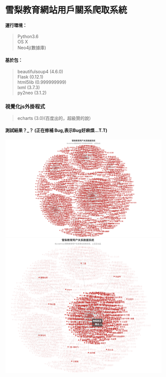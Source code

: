 # 雪梨教育網站用戶關系爬取系統
#### 運行環境：
> Python3.6 <br> OS X<br>  Neo4j(數據庫)
#### 基於包：
> beautifulsoup4 (4.6.0)<br>
> Flask (0.12.1)<br>
> html5lib (0.999999999)<br>
> lxml (3.7.3)<br>
> py2neo (3.1.2)<br>
### 視覺化js外掛程式
> echarts (3.0)(百度出的，超級贊的說）
 #### 測試結果？_？ (正在修補 Bug,表示Bug好麻煩...T.T)
 <img src="https://github.com/cstd-tudoudou/xljy_pc/blob/master/data/tmp_18829-%E9%9B%AA%E6%A2%A8%E6%95%99%E8%82%B2%E7%94%A8%E6%88%B7%E5%85%B3%E7%B3%BB%E6%95%B0%E6%8D%AE%E7%B3%BB%E7%BB%9F-84556775.png?raw=true">

<img src="https://github.com/cstd-tudoudou/xljy_pc/blob/master/data/tmp_18829-%E9%9B%AA%E6%A2%A8%E6%95%99%E8%82%B2%E7%94%A8%E6%88%B7%E5%85%B3%E7%B3%BB%E6%95%B0%E6%8D%AE%E7%B3%BB%E7%BB%9F1-1747716516.png?raw=true">
